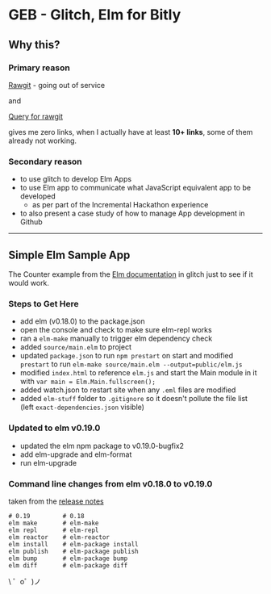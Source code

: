 
# GEB - Glitch, Elm for Bitly 

## Why this? 

### Primary reason 

[Rawgit](https://rawgit.com/) - going out of service 

and 

[Query for rawgit](https://app.bitly.com/Bb84dvzET92/bitlinks/?query=rawgit)

gives me zero links, when I actually have at least **10+ links**, some of them already not working.

### Secondary reason 

  - to use glitch to develop Elm Apps
  - to use Elm app to communicate what JavaScript equivalent app to be developed
     - as per part of the Incremental Hackathon experience 
  - to also present a case study of how to manage App development in Github 


---


## Simple Elm Sample App

The Counter example from the [Elm documentation](https://guide.elm-lang.org/) in glitch just to see if it would work.

### Steps to Get Here

* add elm (v0.18.0) to the package.json
* open the console and check to make sure elm-repl works
* ran a `elm-make` manually to trigger elm dependency check
* added `source/main.elm` to project
* updated `package.json` to run `npm prestart` on start and modified `prestart` to run `elm-make source/main.elm --output=public/elm.js`
* modified `index.html` to reference `elm.js` and start the Main module in it with `var main = Elm.Main.fullscreen();`
* added watch.json to restart site when any `.eml` files are modified
* added `elm-stuff` folder to `.gitignore` so it doesn't pollute the file list (left `exact-dependencies.json` visible)

### Updated to elm v0.19.0

* updated the elm npm package to v0.19.0-bugfix2
* add elm-upgrade and elm-format
* run elm-upgrade

### Command line changes from elm v0.18.0 to v0.19.0 

taken from the [release notes](https://github.com/elm/compiler/blob/master/upgrade-docs/0.19.md)

```
# 0.19         # 0.18
elm make       # elm-make
elm repl       # elm-repl
elm reactor    # elm-reactor
elm install    # elm-package install
elm publish    # elm-package publish
elm bump       # elm-package bump
elm diff       # elm-package diff
```

\ ゜o゜)ノ
